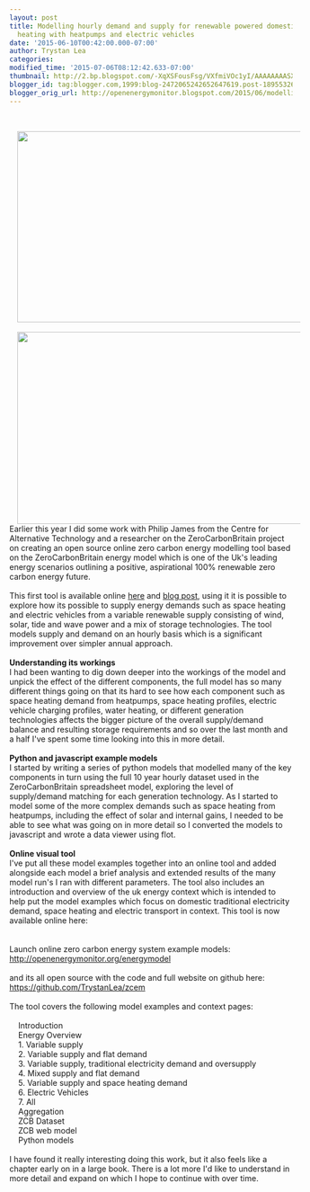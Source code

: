 ```yaml
---
layout: post
title: Modelling hourly demand and supply for renewable powered domestic electricity,
  heating with heatpumps and electric vehicles
date: '2015-06-10T00:42:00.000-07:00'
author: Trystan Lea
categories: 
modified_time: '2015-07-06T08:12:42.633-07:00'
thumbnail: http://2.bp.blogspot.com/-XqXSFousFsg/VXfmiVOc1yI/AAAAAAAASX8/QjHvLeo5Gmk/s72-c/model.png
blogger_id: tag:blogger.com,1999:blog-2472065242652647619.post-1895532648243547416
blogger_orig_url: http://openenergymonitor.blogspot.com/2015/06/modelling-hourly-demand-and-supply-for.html
---
```


<br /><div class="separator" style="clear: both; text-align: center;"><a href="http://2.bp.blogspot.com/-XqXSFousFsg/VXfmiVOc1yI/AAAAAAAASX8/QjHvLeo5Gmk/s1600/model.png" imageanchor="1" style="margin-left: 1em; margin-right: 1em;"><img border="0" height="340" src="http://2.bp.blogspot.com/-XqXSFousFsg/VXfmiVOc1yI/AAAAAAAASX8/QjHvLeo5Gmk/s640/model.png" width="640" /></a></div><br /><div class="separator" style="clear: both; text-align: center;"><a href="http://2.bp.blogspot.com/-1NKli5AqqMI/VXfmoK_PwSI/AAAAAAAASYE/yKbEsAfxkj8/s1600/intro.png" imageanchor="1" style="margin-left: 1em; margin-right: 1em;"><img border="0" height="342" src="http://2.bp.blogspot.com/-1NKli5AqqMI/VXfmoK_PwSI/AAAAAAAASYE/yKbEsAfxkj8/s640/intro.png" width="640" /></a></div>Earlier this year I did some work with Philip James from the Centre for Alternative Technology and a researcher on the ZeroCarbonBritain project on creating an open source online zero carbon energy modelling tool based on the ZeroCarbonBritain energy model which is one of the Uk's leading energy scenarios outlining a positive, aspirational 100% renewable zero carbon energy future.<br /><br />This first tool is available online <a href="http://zerocarbonbritain.org/energy_model/">here</a> and <a href="http://openenergymonitor.blogspot.co.uk/2015/02/an-open-source-hourly-zero-carbon.html">blog post</a>, using it it is possible to explore how its possible to supply energy demands such as space heating and electric vehicles from a variable renewable supply consisting of wind, solar, tide and wave power and a mix of storage technologies. The tool models supply and demand on an hourly basis which is a significant improvement over simpler annual approach.<br /><br /><b>Understanding its workings</b><br />I had been wanting to dig down deeper into the workings of the model and unpick the effect of the different components, the full model has so many different things going on that its hard to see how each component such as space heating demand from heatpumps, space heating profiles, electric vehicle charging profiles, water heating, or different generation technologies affects the bigger picture of the overall supply/demand balance and resulting storage requirements and so over the last month and a half I've spent some time looking into this in more detail. <br /><br /><b>Python and javascript example models</b><br />I started by writing a series of python models that modelled many of the key components in turn using the full 10 year hourly dataset used in the ZeroCarbonBritain spreadsheet model, exploring the level of supply/demand matching for each generation technology. As I started to model some of the more complex demands such as space heating from heatpumps, including the effect of solar and internal gains, I needed to be able to see what was going on in more detail so I converted the models to javascript and wrote a data viewer using flot.<br /><br /><b>Online visual tool</b><br />I've put all these model examples together into an online tool and added alongside each model a brief analysis and extended results of the many model run's I ran with different parameters. The tool also includes an introduction and overview of the uk energy context which is intended to help put the model examples which focus on domestic traditional electricity demand, space heating and electric transport in context. This tool is now available online here:<br /><br /><br />Launch online zero carbon energy system example models: <a href="http://openenergymonitor.org/energymodel">http://openenergymonitor.org/energymodel</a><br /><br />and its all open source with the code and full website on github here:<br /><a href="https://github.com/TrystanLea/zcem">https://github.com/TrystanLea/zcem</a><br /><br />The tool covers the following model examples and context pages:<br /><br />&nbsp;&nbsp;&nbsp; Introduction<br />&nbsp;&nbsp;&nbsp; Energy Overview<br />&nbsp;&nbsp;&nbsp; 1. Variable supply<br />&nbsp;&nbsp;&nbsp; 2. Variable supply and flat demand<br />&nbsp;&nbsp;&nbsp; 3. Variable supply, traditional electricity demand and oversupply<br />&nbsp;&nbsp;&nbsp; 4. Mixed supply and flat demand<br />&nbsp;&nbsp;&nbsp; 5. Variable supply and space heating demand<br />&nbsp;&nbsp;&nbsp; 6. Electric Vehicles<br />&nbsp;&nbsp;&nbsp; 7. All<br />&nbsp;&nbsp;&nbsp; Aggregation<br />&nbsp;&nbsp;&nbsp; ZCB Dataset<br />&nbsp;&nbsp;&nbsp; ZCB web model<br />&nbsp;&nbsp;&nbsp; Python models <br /><br />I have found it really interesting doing this work, but it also feels like a chapter early on in a large book. There is a lot more I'd like to understand in more detail and expand on which I hope to continue with over time. <br /><br />
